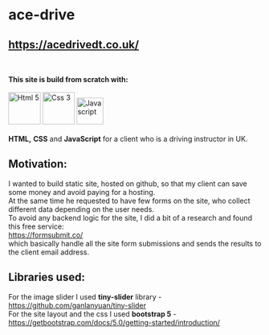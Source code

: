 # ace-drive 
## https://acedrivedt.co.uk/

<br>

**This site is build from scratch with:**
<br>
<br>
<img src="https://cdn-icons-png.flaticon.com/128/5968/5968267.png" data-src="https://cdn-icons-png.flaticon.com/128/5968/5968267.png" alt="Html 5 " title="Html 5 " width="64" height="64" class="lzy lazyload--done" srcset="https://cdn-icons-png.flaticon.com/128/5968/5968267.png 4x">
<img src="https://cdn-icons-png.flaticon.com/128/5968/5968242.png" data-src="https://cdn-icons-png.flaticon.com/128/5968/5968242.png" alt="Css 3 " title="Css 3 " width="64" height="64" class="lzy lazyload--done" srcset="https://cdn-icons-png.flaticon.com/128/5968/5968242.png 4x">
<img src="https://cdn-icons-png.flaticon.com/128/1199/1199124.png" data-src="https://cdn-icons-png.flaticon.com/128/1199/1199124.png" alt="Java script " title="Java script " width="53" height="53" class="lzy lazyload--done" srcset="https://cdn-icons-png.flaticon.com/128/1199/1199124.png 4x">
<br>
<br>
**HTML,** **CSS** and **JavaScript** for a client who is a driving instructor in UK.

## Motivation:
I wanted to build static site, hosted on github, so that my client can save some money and avoid paying for a hosting.<br>
At the same time he requested to have few forms on the site, who collect different data depending on the user needs.<br>
To avoid any backend logic for the site, I did a bit of a research and found this free service:<br>
https://formsubmit.co/<br> 
which basically handle all the site form submissions and sends the results to the client email address.

## Libraries used:
For the image slider I used **tiny-slider** library - https://github.com/ganlanyuan/tiny-slider <br>
For the site layout and the css I used **bootstrap 5** - https://getbootstrap.com/docs/5.0/getting-started/introduction/ <br>
